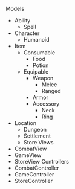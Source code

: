 Models
* Ability
    * Spell
* Character
    * Humanoid
* Item
    * Consumable
        * Food
        * Potion
    * Equipable
        * Weapon
            * Melee
            * Ranged
        * Armor
        * Accessory
            * Neck
            * Ring
* Location
    * Dungeon
    * Settlement
    * Store
Views
* CombatView
* GameView
* StoreView
Controllers
* CombatController
* GameController
* StoreController